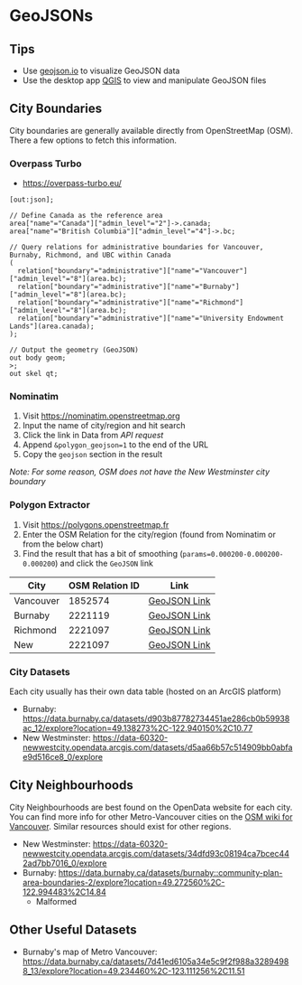 # GeoJSONs

## Tips
- Use [geojson.io](https://geojson.io) to visualize GeoJSON data
- Use the desktop app [QGIS](https://www.qgis.org/en/site/) to view and manipulate GeoJSON files


## City Boundaries
City boundaries are generally available directly from OpenStreetMap (OSM). There a few options to fetch this information.

### Overpass Turbo
- https://overpass-turbo.eu/
```
[out:json];

// Define Canada as the reference area
area["name"="Canada"]["admin_level"="2"]->.canada;
area["name"="British Columbia"]["admin_level"="4"]->.bc;

// Query relations for administrative boundaries for Vancouver, Burnaby, Richmond, and UBC within Canada
(
  relation["boundary"="administrative"]["name"="Vancouver"]["admin_level"="8"](area.bc);
  relation["boundary"="administrative"]["name"="Burnaby"]["admin_level"="8"](area.bc);
  relation["boundary"="administrative"]["name"="Richmond"]["admin_level"="8"](area.bc);
  relation["boundary"="administrative"]["name"="University Endowment Lands"](area.canada);
);

// Output the geometry (GeoJSON)
out body geom;
>;
out skel qt;
```


### Nominatim
1. Visit https://nominatim.openstreetmap.org
2. Input the name of city/region and hit search
3. Click the link in Data from _API request_
4. Append `&polygon_geojson=1` to the end of the URL
5. Copy the `geojson` section in the result

_Note: For some reason, OSM does not have the New Westminster city boundary_


### Polygon Extractor
1. Visit https://polygons.openstreetmap.fr
2. Enter the OSM Relation for the city/region (found from Nominatim or from the below chart)
3. Find the result that has a bit of smoothing (`params=0.000200-0.000200-0.000200`) and click the `GeoJSON` link

| City | OSM Relation ID | Link |
|--|--|--|
| Vancouver | 1852574 | [GeoJSON Link](https://polygons.openstreetmap.fr/get_geojson.py?id=1852574&params=0.000200-0.000200-0.000200)
| Burnaby | 2221119 | [GeoJSON Link](https://polygons.openstreetmap.fr/get_geojson.py?id=2221119&params=0.000200-0.000200-0.000200)
| Richmond | 2221097 | [GeoJSON Link](https://polygons.openstreetmap.fr/get_geojson.py?id=2221097&params=0.000200-0.000200-0.000200)
| New | 2221097 | [GeoJSON Link](https://polygons.openstreetmap.fr/get_geojson.py?id=2221097&params=0.000200-0.000200-0.000200)


### City Datasets
Each city usually has their own data table (hosted on an ArcGIS platform)

- Burnaby: https://data.burnaby.ca/datasets/d903b87782734451ae286cb0b59938ac_12/explore?location=49.138273%2C-122.940150%2C10.77
- New Westminster: https://data-60320-newwestcity.opendata.arcgis.com/datasets/d5aa66b57c514909bb0abfae9d516ce8_0/explore
    



## City Neighbourhoods
City Neighbourhoods are best found on the OpenData website for each city. You can find more info for other Metro-Vancouver cities on the [OSM wiki for Vancouver](https://wiki.openstreetmap.org/wiki/Vancouver). Similar resources should exist for other regions. 

- New Westminster: https://data-60320-newwestcity.opendata.arcgis.com/datasets/34dfd93c08194ca7bcec442ad7bb7016_0/explore
- Burnaby: https://data.burnaby.ca/datasets/burnaby::community-plan-area-boundaries-2/explore?location=49.272560%2C-122.994483%2C14.84
    + Malformed


## Other Useful Datasets
- Burnaby's map of Metro Vancouver: https://data.burnaby.ca/datasets/7d41ed6105a34e5c9f2f988a32894988_13/explore?location=49.234460%2C-123.111256%2C11.51
